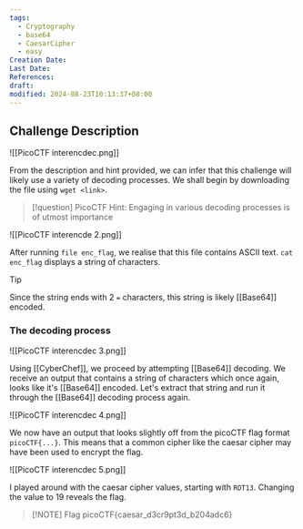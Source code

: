 ```yaml
---
tags:
  - Cryptography
  - base64
  - CaesarCipher
  - easy
Creation Date: 
Last Date: 
References: 
draft: 
modified: 2024-08-23T10:13:37+08:00
---
```

## Challenge Description

![[PicoCTF interencdec.png]]

From the description and hint provided, we can infer that this challenge will likely use a variety of decoding processes. We shall begin by downloading the file using `wget <link>`. 

>[!question] PicoCTF Hint: Engaging in various decoding processes is of utmost importance

![[PicoCTF interencde 2.png]]

After running `file enc_flag`, we realise that this file contains ASCII text. `cat enc_flag` displays a string of characters.

>[!tip]
>Since the string ends with 2 `=` characters, this string is likely [[Base64]] encoded. 

### The decoding process
![[PicoCTF interencdec 3.png]]

Using [[CyberChef]], we proceed by attempting [[Base64]] decoding. We receive an output that contains a string of characters which once again, looks like it's [[Base64]] encoded. Let's extract that string and run it through the [[Base64]] decoding process again.

![[PicoCTF interencdec 4.png]]

We now have an output that looks slightly off from the picoCTF flag format `picoCTF{...}`. This means that a common cipher like the caesar cipher may have been used to encrypt the flag.

![[PicoCTF interencdec 5.png]]

I played around with the caesar cipher values, starting with `ROT13`. Changing the value to 19 reveals the flag. 

> [!NOTE] Flag
>picoCTF{caesar_d3cr9pt3d_b204adc6}